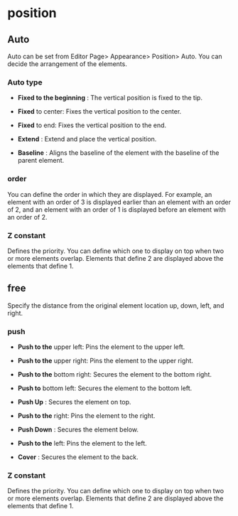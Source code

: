 # position

## Auto

Auto can be set from Editor Page\> Appearance\> Position\> Auto. You can decide the arrangement of the elements.

### Auto type

-   **Fixed to the beginning** : The vertical position is fixed to the tip.
-   **Fixed** to center: Fixes the vertical position to the center.
-   **Fixed** to end: Fixes the vertical position to the end.
-   **Extend** : Extend and place the vertical position.
-   **Baseline** : Aligns the baseline of the element with the baseline of the parent element.

### order

You can define the order in which they are displayed. For example, an element with an order of 3 is displayed earlier than an element with an order of 2, and an element with an order of 1 is displayed before an element with an order of 2.

### Z constant

Defines the priority. You can define which one to display on top when two or more elements overlap. Elements that define 2 are displayed above the elements that define 1.

## free

Specify the distance from the original element location up, down, left, and right.

### push

-   **Push to the** upper left: Pins the element to the upper left.
-   **Push to the** upper right: Pins the element to the upper right.
-   **Push to the** bottom right: Secures the element to the bottom right.
-   **Push to** bottom left: Secures the element to the bottom left.
-   **Push Up** : Secures the element on top.
-   **Push to the** right: Pins the element to the right.
-   **Push Down** : Secures the element below.
-   **Push to the** left: Pins the element to the left.
-   **Cover** : Secures the element to the back.

### Z constant

Defines the priority. You can define which one to display on top when two or more elements overlap. Elements that define 2 are displayed above the elements that define 1.
